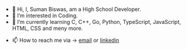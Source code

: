 - 👋 Hi, I, Suman Biswas, am a High School Developer.
- 👀 I’m interested in Coding.
- 🌱 I’m currently learning C, C++, Go, Python, TypeScript, JavaScript, HTML, CSS and meny more.
<!--- - 💞️ I’m looking to collaborate on ... --->
- 📫 How to reach me via ->  [email](dizzytechnician@gmail.com) or [linkedin](https://www.linkedin.com/in/mrsumanbiswas)

<!---
mrsumanbiswas/mrsumanbiswas is a ✨ special ✨ repository because its `README.md` (this file) appears on your GitHub profile.
You can click the Preview link to take a look at your changes.
--->
